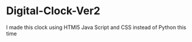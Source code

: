 # Digital-Clock-Ver2
 I made this clock using HTMl5 Java Script and CSS instead of Python this time  
